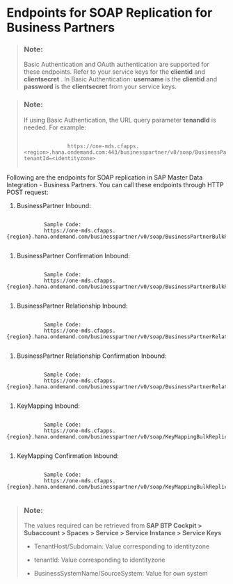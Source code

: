 <!-- loio6caf1450badb467f8b00fcd203c76925 -->

# Endpoints for SOAP Replication for Business Partners

> ### Note:  
> Basic Authentication and OAuth authentication are supported for these endpoints. Refer to your service keys for the **clientid** and **clientsecret** . In Basic Authentication: **username** is the **clientid** and **password** is the **clientsecret** from your service keys.

> ### Note:  
> If using Basic Authentication, the URL query parameter **tenandId** is needed. For example:
> 
> ```
> 
> 				https://one-mds.cfapps.<region>.hana.ondemand.com:443/businesspartner/v0/soap/BusinessPartnerBulkReplicateRequestIn?tenantId=<identityzone>
> 			
> ```

Following are the endpoints for SOAP replication in SAP Master Data Integration - Business Partners. You can call these endpoints through HTTP POST request:

1.  BusinessPartner Inbound:


```

			Sample Code:
			https://one-mds.cfapps.{region}.hana.ondemand.com/businesspartner/v0/soap/BusinessPartnerBulkReplicateRequestIn
		
```

1.  BusinessPartner Confirmation Inbound:


```

			Sample Code:
			https://one-mds.cfapps.{region}.hana.ondemand.com/businesspartner/v0/soap/BusinessPartnerBulkReplicateRequestConfIn
		
```

1.  BusinessPartner Relationship Inbound:


```

			Sample Code:
			https://one-mds.cfapps.{region}.hana.ondemand.com/businesspartner/v0/soap/BusinessPartnerRelationshipBulkReplicateRequestIn
		
```

1.  BusinessPartner Relationship Confirmation Inbound:


```

			Sample Code:
			https://one-mds.cfapps.{region}.hana.ondemand.com/businesspartner/v0/soap/BusinessPartnerRelationshipBulkReplicateRequestConfirmIn
		
```

1.  KeyMapping Inbound:


```

			Sample Code:
			https://one-mds.cfapps.{region}.hana.ondemand.com/businesspartner/v0/soap/KeyMappingBulkReplicateRequestIn
		
```

1.  KeyMapping Confirmation Inbound:


```

			Sample Code:
			https://one-mds.cfapps.{region}.hana.ondemand.com/businesspartner/v0/soap/KeyMappingBulkReplicateRequestConfirmIn
		
```

> ### Note:  
> The values required can be retrieved from **SAP BTP Cockpit \> Subaccount \> Spaces \> Service \> Service Instance \> Service Keys** 
> 
> -   TenantHost/Subdomain: Value corresponding to identityzone
> 
> -   tenantId: Value corresponding to identityzone
> 
> -   BusinessSystemName/SourceSystem: Value for own system

